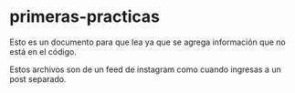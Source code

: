 ﻿# primeras-practicas
Esto es un documento para que lea ya que se agrega información que no está en el código.

Estos archivos son de un feed de instagram como cuando ingresas a un post separado.
